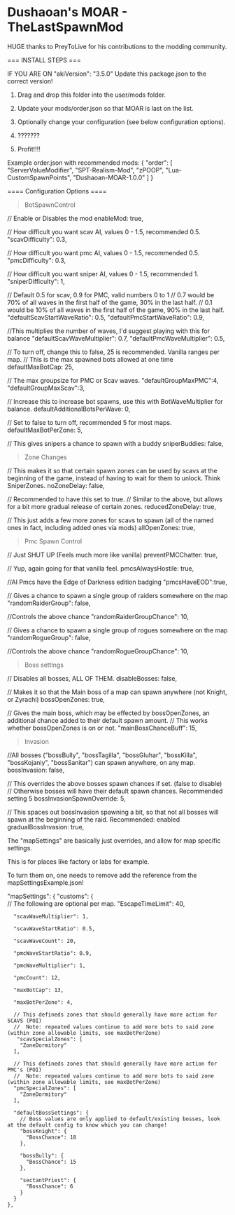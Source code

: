 # **Dushaoan's MOAR - TheLastSpawnMod**

HUGE thanks to PreyToLive for his contributions to the modding community.

=== INSTALL STEPS ===

IF YOU ARE ON "akiVersion": "3.5.0" Update this package.json to the correct version!

1. Drag and drop this folder into the user/mods folder.
2. Update your mods/order.json so that MOAR is last on the list.
3. Optionally change your configuration (see below configuration options).

4. ???????

5. Profit!!!!

Example order.json with recommended mods:
{
"order": [
"ServerValueModifier",
"SPT-Realism-Mod",
"zPOOP",
"Lua-CustomSpawnPoints",
"Dushaoan-MOAR-1.0.0"
]
}

==== Configuration Options ====

> BotSpawnControl

// Enable or Disables the mod
enableMod: true,

// How difficult you want scav AI, values 0 - 1.5, recommended 0.5.
"scavDifficulty": 0.3,

// How difficult you want pmc AI, values 0 - 1.5, recommended 0.5.
"pmcDifficulty": 0.3,

// How difficult you want sniper AI, values 0 - 1.5, recommended 1.
"sniperDifficulty": 1,

// Default 0.5 for scav, 0.9 for PMC, valid numbers 0 to 1
// 0.7 would be 70% of all waves in the first half of the game, 30% in the last half.
// 0.1 would be 10% of all waves in the first half of the game, 90% in the last half.
"defaultScavStartWaveRatio": 0.5,
"defaultPmcStartWaveRatio": 0.9,

//This multiplies the number of waves, I'd suggest playing with this for balance
"defaultScavWaveMultiplier": 0.7,
"defaultPmcWaveMultiplier": 0.5,

// To turn off, change this to false, 25 is recommended. Vanilla ranges per map.
// This is the max spawned bots allowed at one time
defaultMaxBotCap: 25,

// The max groupsize for PMC or Scav waves.
"defaultGroupMaxPMC":4,
"defaultGroupMaxScav":3,

// Increase this to increase bot spawns, use this with BotWaveMultiplier for balance.
defaultAdditionalBotsPerWave: 0,

// Set to false to turn off, recommended 5 for most maps.
defaultMaxBotPerZone: 5,

// This gives snipers a chance to spawn with a buddy
sniperBuddies: false,

> Zone Changes

// This makes it so that certain spawn zones can be used by scavs at the beginning of the game, instead of having to wait for them to unlock. Think SniperZones.
noZoneDelay: false,

// Recommended to have this set to true.
// Similar to the above, but allows for a bit more gradual release of certain zones.
reducedZoneDelay: true,

// This just adds a few more zones for scavs to spawn (all of the named ones in fact, including added ones via mods)
allOpenZones: true,

> Pmc Spawn Control

// Just SHUT UP (Feels much more like vanilla)
preventPMCChatter: true,

// Yup, again going for that vanilla feel.
pmcsAlwaysHostile: true,

//AI Pmcs have the Edge of Darkness edition badging
"pmcsHaveEOD":true,

// Gives a chance to spawn a single group of raiders somewhere on the map
"randomRaiderGroup": false,

//Controls the above chance
"randomRaiderGroupChance": 10,

// Gives a chance to spawn a single group of rogues somewhere on the map
"randomRogueGroup": false,

//Controls the above chance
"randomRogueGroupChance": 10,

> Boss settings

// Disables all bosses, ALL OF THEM.
disableBosses: false,

// Makes it so that the Main boss of a map can spawn anywhere (not Knight, or Zyrachi)
bossOpenZones: true,

// Gives the main boss, which may be effected by bossOpenZones, an additional chance added to their default spawn amount.
// This works whether bossOpenZones is on or not.
"mainBossChanceBuff": 15,

> Invasion

//All bosses ("bossBully", "bossTagilla", "bossGluhar", "bossKilla", "bossKojaniy", "bossSanitar") can spawn anywhere, on any map.
bossInvasion: false,

// This overrides the above bosses spawn chances if set. (false to disable)
// Otherwise bosses will have their default spawn chances. Recommended setting 5
bossInvasionSpawnOverride: 5,

// This spaces out bossInvasion spawning a bit, so that not all bosses will spawn at the beginning of the raid. Recommended: enabled
gradualBossInvasion: true,

The "mapSettings" are basically just overrides, and allow for map specific settings.

This is for places like factory or labs for example.

To turn them on, one needs to remove add the reference from the mapSettingsExample.json!

"mapSettings": {
"customs": {  
​ // The following are optional per map.
"EscapeTimeLimit": 40,

      "scavWaveMultiplier": 1,

      "scavWaveStartRatio": 0.5,

      "scavWaveCount": 20,

      "pmcWaveStartRatio": 0.9,

      "pmcWaveMultiplier": 1,

      "pmcCount": 12,

      "maxBotCap": 13,

      "maxBotPerZone": 4,

      // This defineds zones that should generally have more action for SCAVS (POI)
      //  Note: repeated values continue to add more bots to said zone (within zone allowable limits, see maxBotPerZone)
       "scavSpecialZones": [
        "ZoneDormitory"
      ],

      // This defineds zones that should generally have more action for PMC's (POI)
      //  Note: repeated values continue to add more bots to said zone (within zone allowable limits, see maxBotPerZone)
      "pmcSpecialZones": [
        "ZoneDormitory"
      ],

      "defaultBossSettings": {
        // Boss values are only applied to default/existing bosses, look at the default config to know which you can change!​
        "bossKnight": {
          "BossChance": 18
        },

        "bossBully": {
          "BossChance": 15
        },

        "sectantPriest": {
          "BossChance": 6
        }
      }
    },
